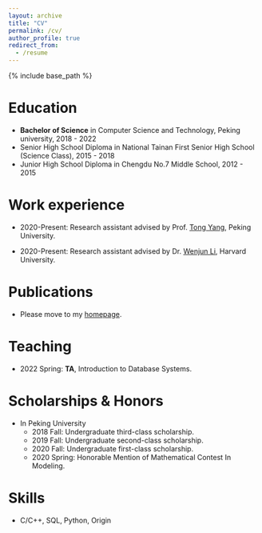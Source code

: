```yaml
---
layout: archive
title: "CV"
permalink: /cv/
author_profile: true
redirect_from:
  - /resume
---
```


{% include base_path %}

Education
======
* **Bachelor of Science** in Computer Science and Technology, Peking university, 2018 - 2022
* Senior High School Diploma in National Tainan First Senior High School (Science Class), 2015 - 2018
* Junior High School Diploma in Chengdu No.7 Middle School, 2012 - 2015

Work experience
======
* 2020-Present: Research assistant advised by Prof. [Tong Yang](https://yangtonghome.github.io/), Peking University.

* 2020-Present: Research assistant advised by Dr. [Wenjun Li]([https://yangtonghome.github.io/](http://www.wenjunli.com/)), Harvard University.

Publications
======
* Please move to my [homepage](https://sql0316.github.io/).
  
Teaching
======
* 2022 Spring: **TA**, Introduction to Database Systems.
  
  
Scholarships & Honors
======
* In Peking University
  * 2018 Fall: Undergraduate third-class scholarship.
  * 2019 Fall: Undergraduate second-class scholarship.
  * 2020 Fall: Undergraduate first-class scholarship.
  * 2020 Spring: Honorable Mention of Mathematical Contest In Modeling.

Skills
======
* C/C++, SQL, Python, Origin
